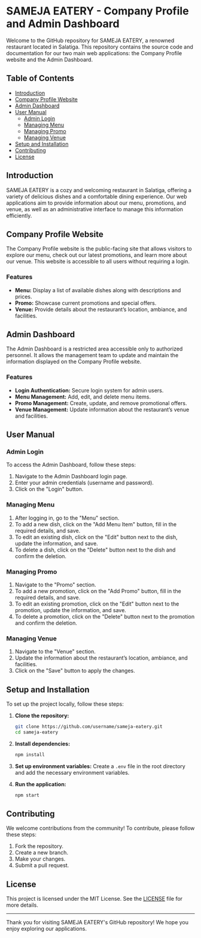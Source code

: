 # SAMEJA EATERY - Company Profile and Admin Dashboard

Welcome to the GitHub repository for SAMEJA EATERY, a renowned restaurant located in Salatiga. This repository contains the source code and documentation for our two main web applications: the Company Profile website and the Admin Dashboard.

## Table of Contents
- [Introduction](#introduction)
- [Company Profile Website](#company-profile-website)
- [Admin Dashboard](#admin-dashboard)
- [User Manual](#user-manual)
  - [Admin Login](#admin-login)
  - [Managing Menu](#managing-menu)
  - [Managing Promo](#managing-promo)
  - [Managing Venue](#managing-venue)
- [Setup and Installation](#setup-and-installation)
- [Contributing](#contributing)
- [License](#license)

## Introduction
SAMEJA EATERY is a cozy and welcoming restaurant in Salatiga, offering a variety of delicious dishes and a comfortable dining experience. Our web applications aim to provide information about our menu, promotions, and venue, as well as an administrative interface to manage this information efficiently.

## Company Profile Website
The Company Profile website is the public-facing site that allows visitors to explore our menu, check out our latest promotions, and learn more about our venue. This website is accessible to all users without requiring a login.

### Features
- **Menu:** Display a list of available dishes along with descriptions and prices.
- **Promo:** Showcase current promotions and special offers.
- **Venue:** Provide details about the restaurant’s location, ambiance, and facilities.

## Admin Dashboard
The Admin Dashboard is a restricted area accessible only to authorized personnel. It allows the management team to update and maintain the information displayed on the Company Profile website.

### Features
- **Login Authentication:** Secure login system for admin users.
- **Menu Management:** Add, edit, and delete menu items.
- **Promo Management:** Create, update, and remove promotional offers.
- **Venue Management:** Update information about the restaurant’s venue and facilities.

## User Manual

### Admin Login
To access the Admin Dashboard, follow these steps:
1. Navigate to the Admin Dashboard login page.
2. Enter your admin credentials (username and password).
3. Click on the "Login" button.

### Managing Menu
1. After logging in, go to the "Menu" section.
2. To add a new dish, click on the "Add Menu Item" button, fill in the required details, and save.
3. To edit an existing dish, click on the "Edit" button next to the dish, update the information, and save.
4. To delete a dish, click on the "Delete" button next to the dish and confirm the deletion.

### Managing Promo
1. Navigate to the "Promo" section.
2. To add a new promotion, click on the "Add Promo" button, fill in the required details, and save.
3. To edit an existing promotion, click on the "Edit" button next to the promotion, update the information, and save.
4. To delete a promotion, click on the "Delete" button next to the promotion and confirm the deletion.

### Managing Venue
1. Navigate to the "Venue" section.
2. Update the information about the restaurant’s location, ambiance, and facilities.
3. Click on the "Save" button to apply the changes.

## Setup and Installation
To set up the project locally, follow these steps:

1. **Clone the repository:**
   ```sh
   git clone https://github.com/username/sameja-eatery.git
   cd sameja-eatery
   ```

2. **Install dependencies:**
   ```sh
   npm install
   ```

3. **Set up environment variables:**
   Create a `.env` file in the root directory and add the necessary environment variables.

4. **Run the application:**
   ```sh
   npm start
   ```

## Contributing
We welcome contributions from the community! To contribute, please follow these steps:

1. Fork the repository.
2. Create a new branch.
3. Make your changes.
4. Submit a pull request.

## License
This project is licensed under the MIT License. See the [LICENSE](LICENSE) file for more details.

---

Thank you for visiting SAMEJA EATERY's GitHub repository! We hope you enjoy exploring our applications.
